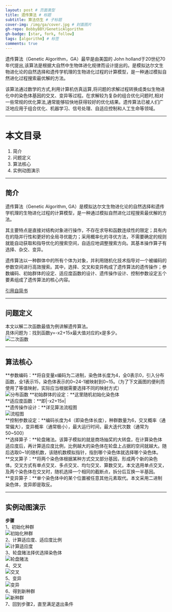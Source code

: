 ```yaml
---
layout: post # 页面类型
title: 遗传算法 # 标题
subtitle: 算法仿生 # 子标题
cover-img: /img/ga/cover.jpg # 封面图片
gh-repo: BobbyBBY/GeneticAlgorithm
gh-badge: [star, fork, follow]
tags: [algorithm] # 标签
comments: true
---
```


遗传算法（Genetic Algorithm，GA）最早是由美国的 John holland于20世纪70年代提出,该算法是根据大自然中生物体进化规律而设计提出的。是模拟达尔文生物进化论的自然选择和遗传学机理的生物进化过程的计算模型，是一种通过模拟自然进化过程搜索最优解的方法。  

该算法通过数学的方式,利用计算机仿真运算,将问题的求解过程转换成类似生物进化中的染色体基因的交叉、变异等过程。在求解较为复杂的组合优化问题时,相对一些常规的优化算法,通常能够较快地获得较好的优化结果。遗传算法已被人们广泛地应用于组合优化、机器学习、信号处理、自适应控制和人工生命等领域。

---

# 本文目录

1. 简介
2. 问题定义
3. 算法核心
4. 实例动图演示  

---

## 简介  

遗传算法（Genetic Algorithm, GA）是模拟达尔文生物进化论的自然选择和遗传学机理的生物进化过程的计算模型，是一种通过模拟自然进化过程搜索最优解的方法。  

其主要特点是直接对结构对象进行操作，不存在求导和函数连续性的限定；具有内在的隐并行性和更好的全局寻优能力；采用概率化的寻优方法，不需要确定的规则就能自动获取和指导优化的搜索空间，自适应地调整搜索方向。其基本操作算子有选择、杂交、变异。  

遗传算法以一种群体中的所有个体为对象，并利用随机化技术指导对一个被编码的参数空间进行高效搜索。其中，选择、交叉和变异构成了遗传算法的遗传操作；参数编码、初始群体的设定、适应度函数的设计、遗传操作设计、控制参数设定五个要素组成了遗传算法的核心内容。  

[引用自简书](https://www.jianshu.com/p/ae5157c26af9)

---

## 问题定义

本文以解二次函数最值为例讲解遗传算法。  
具体问题为：找到函数y=-x2+15x最大值对应的x是多少。  
![二次函数](/img/ga/func.png)

---

## 算法核心

**参数编码：**将自变量x编码为二进制，染色体长度为4，全0表示0，引入分布函数，全1表示15，染色体表示的0~24-1被映射到0~15。（为了下文画图的便利而使用了等值映射，实际应当根据需要选择不同的映射方式）  
![分布函数](/img/ga/distribute.png)
**初始群体的设定：**这里随机初始化染色体  
**适应度函数：**即|-x2+15x|  
**遗传操作设计：**详见算法流程图  
![流程图](/img/ga/flow.png)  
**控制参数设定：**编码长度为4（即染色体长度），种群数量为6，交叉概率（通常偏大），变异概率（通常极小），最大运行时间，最大迭代次数（通常为50~500）  
**选择算子：**轮盘赌法。该算子模拟的就是商场抽奖的大转盘，在计算染色体适应度后，再计算适应度比例，比例越大的染色体在轮盘上占据的空间就越大。随后选取0~1的随机数，该随机数模拟指针，指到哪个染色体就选择哪个染色体。  
**交叉算子：**将两个染色体根据某种方式交叉部分基因，形成两个新的染色体。交叉方式有单点交叉、多点交叉、均匀交叉、算数交叉。本文选用单点交叉，及两个染色体在交叉时，随机选择一个相同的截断点，拆分后互换一半基因。  
**变异算子：**单个染色体中的某个位置被任意其他元素取代。本文采用二进制染色体，变异即是取反。  

---

## 实例动图演示

**步骤**  
1、初始化种群  
![初始化种群](/img/ga/init.gif)  
2、计算适应度、适应度比例  
![计算适应度](/img/ga/cal.gif)  
3、轮盘赌法择优选择染色体  
![轮盘赌法](/img/ga/gamble.gif)  
4、交叉  
![交叉](/img/ga/cross.gif)  
5、变异  
![变异](/img/ga/variation.gif)  
6、得到新种群  
![新种群](/img/ga/new.png)  
7、回到步骤2，直至满足退出条件  
